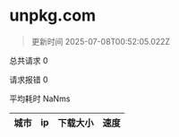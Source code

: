 
  # unpkg.com

  > 更新时间 2025-07-08T00:52:05.022Z
  
  总共请求 0

  请求报错 0

  平均耗时 NaNms

|城市|ip|下载大小|速度|
|-----|----------|---|---|

  